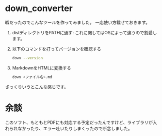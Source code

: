 # down_converter
暇だったのでこんなツールを作ってみました。
一応使い方載せておきます。

1. distディレクトリをPATHに通す: これに関してはOSによって違うので割愛します。

2. 以下のコマンドを打ってバージョンを確認する
   ```bash
   down --version
   ```
3. MarkdownをHTMLに変換する
   ```bash
   down <ファイル名>.md
   ```

ざっくりいうとこんな感じです。

# 余談
このソフト、もともとPDFにも対応する予定だったんですけど、ライブラリが入れられなかったり、エラー吐いたりしまくったので断念しました。
